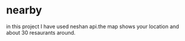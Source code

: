 # nearby
in this project I have used neshan api.the map shows your location and about 30 resaurants around.
